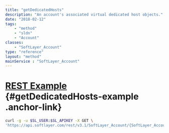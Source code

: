 ```yaml
---
title: "getDedicatedHosts"
description: "An account's associated virtual dedicated host objects."
date: "2018-02-12"
tags:
    - "method"
    - "sldn"
    - "Account"
classes:
    - "SoftLayer_Account"
type: "reference"
layout: "method"
mainService : "SoftLayer_Account"
---
```


# [REST Example](#getDedicatedHosts-example) <a href="/article/rest/"><i class="fas fa-question"></i></a> {#getDedicatedHosts-example .anchor-link} 
```bash
curl -g -u $SL_USER:$SL_APIKEY -X GET \
'https://api.softlayer.com/rest/v3.1/SoftLayer_Account/{SoftLayer_AccountID}/getDedicatedHosts'
```
